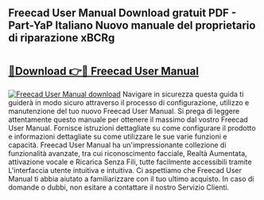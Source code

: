 ## Freecad User Manual Download gratuit PDF - Part-YaP Italiano Nuovo manuale del proprietario di riparazione xBCRg

# <h2><a href="http://df93qb.blite.top/?on=Freecad+User+Manual">🔗Download 👉🔴 Freecad User Manual</a></h2>

[![Freecad User Manual download](https://i.imgur.com/lujVjoI.png)](http://df93qb.blite.top/?on=Freecad+User+Manual)
Navigare in sicurezza questa guida ti guiderà in modo sicuro attraverso il processo di configurazione, utilizzo e manutenzione del tuo nuovo Freecad User Manual. Si prega di leggere attentamente questo manuale per ottenere il massimo dal vostro Freecad User Manual. Fornisce istruzioni dettagliate su come configurare il prodotto e informazioni dettagliate su come utilizzare le sue varie funzioni e capacità. Freecad User Manual ha un'impressionante collezione di funzionalità avanzate, tra cui riconoscimento facciale, Realtà Aumentata, attivazione vocale e Ricarica Senza Fili, tutte facilmente accessibili tramite L'interfaccia utente intuitiva e intuitiva. Ci aspettiamo che Freecad User Manual ti abbia aiutato a familiarizzare con il tuo ultimo acquisto. In caso di domande o dubbi, non esitare a contattare il nostro Servizio Clienti.
